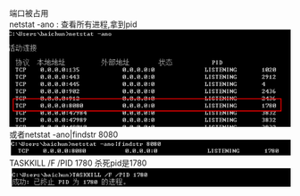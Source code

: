 端口被占用  
 netstat -ano : 查看所有进程,拿到pid
![avatar](/mdAssert/cmd1.png)  
或者netstat -ano|findstr 8080  
![avatar](/mdAssert/cmd2.png)  
TASKKILL /F /PID 1780 杀死pid是1780  
![avatar](/mdAssert/cmd3.png)  